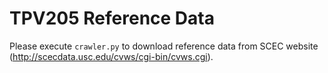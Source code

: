 # TPV205 Reference Data

Please execute `crawler.py` to download reference data from SCEC website (http://scecdata.usc.edu/cvws/cgi-bin/cvws.cgi).
